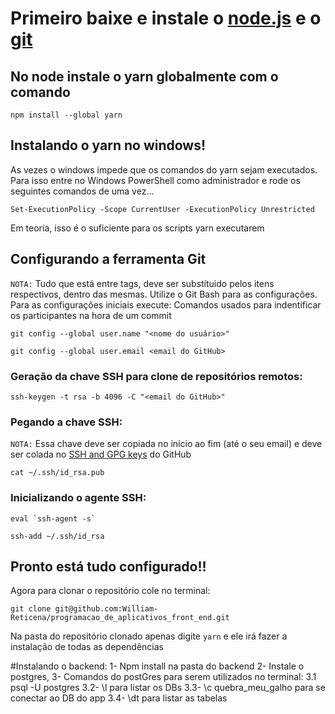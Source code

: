 # Primeiro baixe e instale o [node.js](https://nodejs.org/en/download/) e o [git](https://git-scm.com/downloads)

## No node instale o yarn globalmente com o comando
```npm install --global yarn```

## Instalando o yarn no windows!
As vezes o windows impede que os comandos do yarn sejam executados.
Para isso entre no Windows PowerShell como administrador e rode os seguintes comandos de uma vez...

```Set-ExecutionPolicy -Scope CurrentUser -ExecutionPolicy Unrestricted```

Em teoria, isso é o suficiente para os scripts yarn executarem

## Configurando a ferramenta Git
`NOTA:` Tudo que está entre tags, deve ser substítuido pelos itens respectivos, dentro das mesmas. Utilize o Git Bash para as configurações.
Para as configurações iniciais execute:
  Comandos usados para indentificar os participantes na hora de um commit
  
```git config --global user.name "<nome do usuário>"```

```git config --global user.email <email do GitHub>```

### Geração da chave SSH para clone de repositórios remotos:
```ssh-keygen -t rsa -b 4096 -C "<email do GitHub>"```

### Pegando a chave SSH:
`NOTA:` Essa chave deve ser copiada no início ao fim (até o seu email) e deve ser colada no [SSH and GPG keys](https://github.com/settings/ssh/new) do GitHub

```cat ~/.ssh/id_rsa.pub```

### Inicializando o agente SSH:
```eval `ssh-agent -s` ```

```ssh-add ~/.ssh/id_rsa```

## Pronto está tudo configurado!!

Agora para clonar o repositório cole no terminal:

```git clone git@github.com:William-Reticena/programacao_de_aplicativos_front_end.git```

Na pasta do repositório clonado apenas digite `yarn` e ele irá fazer a instalação de todas as dependências 


#Instalando o backend: 
1- Npm install na pasta do backend
2- Instale o postgres, 
3- Comandos do postGres para serem utilizados no terminal: 
        3.1 psql -U postgres
        3.2- \l para listar os DBs
        3.3- \c quebra_meu_galho para se conectar ao DB do app
        3.4- \dt para listar as tabelas

